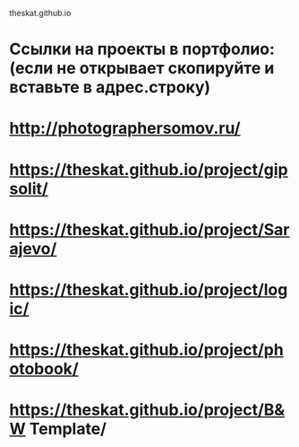  theskat.github.io
# Ссылки на проекты в портфолио: (если не открывает скопируйте и вставьте в адрес.строку)
# http://photographersomov.ru/
# https://theskat.github.io/project/gipsolit/
# https://theskat.github.io/project/Sarajevo/
# https://theskat.github.io/project/logic/
# https://theskat.github.io/project/photobook/
# https://theskat.github.io/project/B&W Template/
